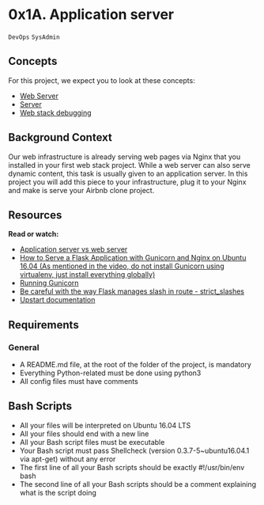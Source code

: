 # 0x1A. Application server
`DevOps` `SysAdmin`

## Concepts
For this project, we expect you to look at these concepts:

- [Web Server](https://alx-intranet.hbtn.io/concepts/17)
- [Server](https://alx-intranet.hbtn.io/concepts/67)
- [Web stack debugging](https://alx-intranet.hbtn.io/concepts/68)

## Background Context


Our web infrastructure is already serving web pages via Nginx that you installed in your first web stack project. While a web server can also serve dynamic content, this task is usually given to an application server. In this project you will add this piece to your infrastructure, plug it to your Nginx and make is serve your Airbnb clone project.

## Resources
**Read or watch:**

- [Application server vs web server](https://www.nginx.com/resources/glossary/application-server-vs-web-server/)
- [How to Serve a Flask Application with Gunicorn and Nginx on Ubuntu 16.04 (As mentioned in the video, do not install Gunicorn using virtualenv, just install everything globally)](https://docs.gunicorn.org/en/latest/run.html)
- [Running Gunicorn](https://docs.gunicorn.org/en/latest/run.html)
- [Be careful with the way Flask manages slash in route - strict_slashes](https://werkzeug.palletsprojects.com/en/0.14.x/routing/)
- [Upstart documentation](https://upstart.ubuntu.com/cookbook/)

## Requirements
### General
- A README.md file, at the root of the folder of the project, is mandatory
- Everything Python-related must be done using python3
- All config files must have comments

## Bash Scripts
- All your files will be interpreted on Ubuntu 16.04 LTS
- All your files should end with a new line
- All your Bash script files must be executable
- Your Bash script must pass Shellcheck (version 0.3.7-5~ubuntu16.04.1 via apt-get) without any error
- The first line of all your Bash scripts should be exactly #!/usr/bin/env bash
- The second line of all your Bash scripts should be a comment explaining what is the script doing
